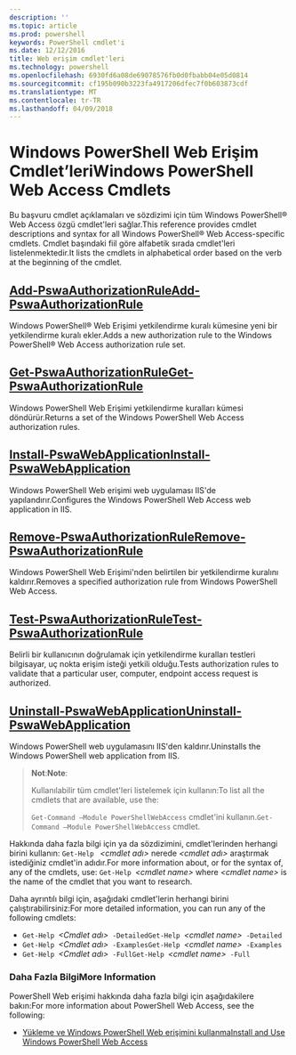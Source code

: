 ```yaml
---
description: ''
ms.topic: article
ms.prod: powershell
keywords: PowerShell cmdlet'i
ms.date: 12/12/2016
title: Web erişim cmdlet'leri
ms.technology: powershell
ms.openlocfilehash: 6930fd6a08de69078576fb0d0fbabb04e05d0814
ms.sourcegitcommit: cf195b090b3223fa4917206dfec7f0b603873cdf
ms.translationtype: MT
ms.contentlocale: tr-TR
ms.lasthandoff: 04/09/2018
---
```

# <a name="windows-powershell-web-access-cmdlets"></a><span data-ttu-id="d9c62-103">Windows PowerShell Web Erişim Cmdlet’leri</span><span class="sxs-lookup"><span data-stu-id="d9c62-103">Windows PowerShell Web Access Cmdlets</span></span>

<span data-ttu-id="d9c62-104">Bu başvuru cmdlet açıklamaları ve sözdizimi için tüm Windows PowerShell® Web Access özgü cmdlet'leri sağlar.</span><span class="sxs-lookup"><span data-stu-id="d9c62-104">This reference provides cmdlet descriptions and syntax for all Windows PowerShell® Web Access-specific cmdlets.</span></span> <span data-ttu-id="d9c62-105">Cmdlet başındaki fiil göre alfabetik sırada cmdlet'leri listelenmektedir.</span><span class="sxs-lookup"><span data-stu-id="d9c62-105">It lists the cmdlets in alphabetical order based on the verb at the beginning of the cmdlet.</span></span>

## <a name="add-pswaauthorizationruleadd-pswaauthorizationrulemd"></a>[<span data-ttu-id="d9c62-106">Add-PswaAuthorizationRule</span><span class="sxs-lookup"><span data-stu-id="d9c62-106">Add-PswaAuthorizationRule</span></span>](add-pswaauthorizationrule.md)

<span data-ttu-id="d9c62-107">Windows PowerShell® Web Erişimi yetkilendirme kuralı kümesine yeni bir yetkilendirme kuralı ekler.</span><span class="sxs-lookup"><span data-stu-id="d9c62-107">Adds a new authorization rule to the Windows PowerShell® Web Access authorization rule set.</span></span>

## <a name="get-pswaauthorizationruleget-pswaauthorizationrulemd"></a>[<span data-ttu-id="d9c62-108">Get-PswaAuthorizationRule</span><span class="sxs-lookup"><span data-stu-id="d9c62-108">Get-PswaAuthorizationRule</span></span>](get-pswaauthorizationrule.md)

<span data-ttu-id="d9c62-109">Windows PowerShell Web Erişimi yetkilendirme kuralları kümesi döndürür.</span><span class="sxs-lookup"><span data-stu-id="d9c62-109">Returns a set of the Windows PowerShell Web Access authorization rules.</span></span>

## <a name="install-pswawebapplicationinstall-pswawebapplicationmd"></a>[<span data-ttu-id="d9c62-110">Install-PswaWebApplication</span><span class="sxs-lookup"><span data-stu-id="d9c62-110">Install-PswaWebApplication</span></span>](install-pswawebapplication.md)

<span data-ttu-id="d9c62-111">Windows PowerShell Web erişimi web uygulaması IIS'de yapılandırır.</span><span class="sxs-lookup"><span data-stu-id="d9c62-111">Configures the Windows PowerShell Web Access web application in IIS.</span></span>

## <a name="remove-pswaauthorizationruleremove-pswaauthorizationrulemd"></a>[<span data-ttu-id="d9c62-112">Remove-PswaAuthorizationRule</span><span class="sxs-lookup"><span data-stu-id="d9c62-112">Remove-PswaAuthorizationRule</span></span>](remove-pswaauthorizationrule.md)

<span data-ttu-id="d9c62-113">Windows PowerShell Web Erişimi'nden belirtilen bir yetkilendirme kuralını kaldırır.</span><span class="sxs-lookup"><span data-stu-id="d9c62-113">Removes a specified authorization rule from Windows PowerShell Web Access.</span></span>

## <a name="test-pswaauthorizationruletest-pswaauthorizationrulemd"></a>[<span data-ttu-id="d9c62-114">Test-PswaAuthorizationRule</span><span class="sxs-lookup"><span data-stu-id="d9c62-114">Test-PswaAuthorizationRule</span></span>](test-pswaauthorizationrule.md)

<span data-ttu-id="d9c62-115">Belirli bir kullanıcının doğrulamak için yetkilendirme kuralları testleri bilgisayar, uç nokta erişim isteği yetkili olduğu.</span><span class="sxs-lookup"><span data-stu-id="d9c62-115">Tests authorization rules to validate that a particular user, computer, endpoint access request is authorized.</span></span>

## <a name="uninstall-pswawebapplicationuninstall-pswawebapplicationmd"></a>[<span data-ttu-id="d9c62-116">Uninstall-PswaWebApplication</span><span class="sxs-lookup"><span data-stu-id="d9c62-116">Uninstall-PswaWebApplication</span></span>](uninstall-pswawebapplication.md)

<span data-ttu-id="d9c62-117">Windows PowerShell web uygulamasını IIS'den kaldırır.</span><span class="sxs-lookup"><span data-stu-id="d9c62-117">Uninstalls the Windows PowerShell web application from IIS.</span></span>

><span data-ttu-id="d9c62-118">**Not**:</span><span class="sxs-lookup"><span data-stu-id="d9c62-118">**Note**:</span></span>
>
><span data-ttu-id="d9c62-119">Kullanılabilir tüm cmdlet'leri listelemek için kullanın:</span><span class="sxs-lookup"><span data-stu-id="d9c62-119">To list all the cmdlets that are available, use the:</span></span>
>
> <span data-ttu-id="d9c62-120">`Get-Command –Module PowerShellWebAccess` cmdlet'ini kullanın.</span><span class="sxs-lookup"><span data-stu-id="d9c62-120">`Get-Command –Module PowerShellWebAccess` cmdlet.</span></span>

<span data-ttu-id="d9c62-121">Hakkında daha fazla bilgi için ya da sözdizimini, cmdlet'lerinden herhangi birini kullanın: `Get-Help ` *&lt;cmdlet adı&gt;* nerede *&lt;cmdlet adı&gt;* araştırmak istediğiniz cmdlet'in adıdır.</span><span class="sxs-lookup"><span data-stu-id="d9c62-121">For more information about, or for the syntax of, any of the cmdlets, use: `Get-Help `*&lt;cmdlet name&gt;* where *&lt;cmdlet name&gt;* is the name of the cmdlet that you want to research.</span></span>

<span data-ttu-id="d9c62-122">Daha ayrıntılı bilgi için, aşağıdaki cmdlet'lerin herhangi birini çalıştırabilirsiniz:</span><span class="sxs-lookup"><span data-stu-id="d9c62-122">For more detailed information, you can run any of the following cmdlets:</span></span>

- <span data-ttu-id="d9c62-123">`Get-Help `*&lt;Cmdlet adı&gt;*` -Detailed`</span><span class="sxs-lookup"><span data-stu-id="d9c62-123">`Get-Help `*&lt;cmdlet name&gt;*` -Detailed`</span></span>
- <span data-ttu-id="d9c62-124">`Get-Help `*&lt;Cmdlet adı&gt;*` -Examples`</span><span class="sxs-lookup"><span data-stu-id="d9c62-124">`Get-Help `*&lt;cmdlet name&gt;*` -Examples`</span></span>
- <span data-ttu-id="d9c62-125">`Get-Help `*&lt;Cmdlet adı&gt;*` -Full`</span><span class="sxs-lookup"><span data-stu-id="d9c62-125">`Get-Help `*&lt;cmdlet name&gt;*` -Full`</span></span>

### <a name="more-information"></a><span data-ttu-id="d9c62-126">Daha Fazla Bilgi</span><span class="sxs-lookup"><span data-stu-id="d9c62-126">More Information</span></span>

<span data-ttu-id="d9c62-127">PowerShell Web erişimi hakkında daha fazla bilgi için aşağıdakilere bakın:</span><span class="sxs-lookup"><span data-stu-id="d9c62-127">For more information about PowerShell Web Access, see the following:</span></span>

- [<span data-ttu-id="d9c62-128">Yükleme ve Windows PowerShell Web erişimini kullanma</span><span class="sxs-lookup"><span data-stu-id="d9c62-128">Install and Use Windows PowerShell Web Access</span></span>](../install-and-use-windows-powershell-web-access.md)